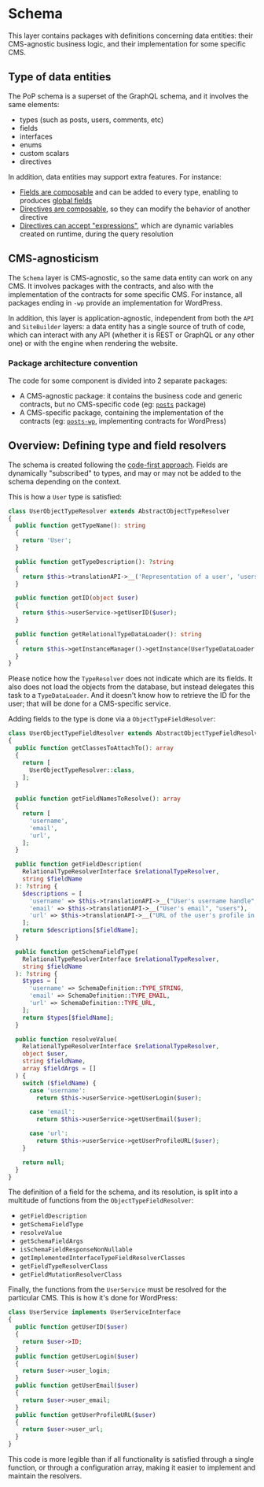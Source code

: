 # Schema

This layer contains packages with definitions concerning data entities: their CMS-agnostic business logic, and their implementation for some specific CMS.

## Type of data entities

The PoP schema is a superset of the GraphQL schema, and it involves the same elements:

- types (such as posts, users, comments, etc)
- fields
- interfaces
- enums
- custom scalars
- directives

In addition, data entities may support extra features. For instance: 

- [Fields are composable](../API#composable-fields) and can be added to every type, enabling to produces [global fields](../API#operators-and-helpers)
- [Directives are composable](../API#composable-directives), so they can modify the behavior of another directive
- [Directives can accept "expressions"](../API#directive-expressions), which are dynamic variables created on runtime, during the query resolution

## CMS-agnosticism

The `Schema` layer is CMS-agnostic, so the same data entity can work on any CMS. It involves packages with the contracts, and also with the implementation of the contracts for some specific CMS. For instance, all packages ending in `-wp` provide an implementation for WordPress.

In addition, this layer is application-agnostic, independent from both the `API` and `SiteBuilder` layers: a data entity has a single source of truth of code, which can interact with any API (whether it is REST or GraphQL or any other one) or with the engine when rendering the website.

### Package architecture convention

The code for some component is divided into 2 separate packages:

- A CMS-agnostic package: it contains the business code and generic contracts, but no CMS-specific code (eg: [`posts`](packages/posts) package)
- A CMS-specific package, containing the implementation of the contracts (eg: [`posts-wp`](packages/posts-wp), implementing contracts for WordPress)

## Overview: Defining type and field resolvers

The schema is created following the [code-first approach](https://graphql-by-pop.com/docs/architecture/code-first.html). Fields are dynamically "subscribed" to types, and may or may not be added to the schema depending on the context.

This is how a `User` type is satisfied:

```php
class UserObjectTypeResolver extends AbstractObjectTypeResolver
{
  public function getTypeName(): string
  {
    return 'User';
  }

  public function getTypeDescription(): ?string
  {
    return $this->translationAPI->__('Representation of a user', 'users');
  }

  public function getID(object $user)
  {
    return $this->userService->getUserID($user);
  }

  public function getRelationalTypeDataLoader(): string
  {
    return $this->getInstanceManager()->getInstance(UserTypeDataLoader::class);
  }
}
```

Please notice how the `TypeResolver` does not indicate which are its fields. It also does not load the objects from the database, but instead delegates this task to a `TypeDataLoader`. And it doesn't know how to retrieve the ID for the user; that will be done for a CMS-specific service.

Adding fields to the type is done via a `ObjectTypeFieldResolver`:

```php
class UserObjectTypeFieldResolver extends AbstractObjectTypeFieldResolver
{
  public function getClassesToAttachTo(): array
  {
    return [
      UserObjectTypeResolver::class,
    ];
  }

  public function getFieldNamesToResolve(): array
  {
    return [
      'username',
      'email',
      'url',
    ];
  }

  public function getFieldDescription(
    RelationalTypeResolverInterface $relationalTypeResolver,
    string $fieldName
  ): ?string {
    $descriptions = [
      'username' => $this->translationAPI->__("User's username handle", "users"),
      'email' => $this->translationAPI->__("User's email", "users"),
      'url' => $this->translationAPI->__("URL of the user's profile in the website", "users"),
    ];
    return $descriptions[$fieldName];
  }

  public function getSchemaFieldType(
    RelationalTypeResolverInterface $relationalTypeResolver,
    string $fieldName
  ): ?string {
    $types = [
      'username' => SchemaDefinition::TYPE_STRING,
      'email' => SchemaDefinition::TYPE_EMAIL,
      'url' => SchemaDefinition::TYPE_URL,
    ];
    return $types[$fieldName];
  }

  public function resolveValue(
    RelationalTypeResolverInterface $relationalTypeResolver,
    object $user,
    string $fieldName,
    array $fieldArgs = []
  ) {
    switch ($fieldName) {
      case 'username':
        return $this->userService->getUserLogin($user);

      case 'email':
        return $this->userService->getUserEmail($user);

      case 'url':
        return $this->userService->getUserProfileURL($user);
    }

    return null;
  }
}
```

The definition of a field for the schema, and its resolution, is split into a multitude of functions from the `ObjectTypeFieldResolver`: 

- `getFieldDescription`
- `getSchemaFieldType`
- `resolveValue`
- `getSchemaFieldArgs`
- `isSchemaFieldResponseNonNullable`
- `getImplementedInterfaceTypeFieldResolverClasses`
- `getFieldTypeResolverClass`
- `getFieldMutationResolverClass`

Finally, the functions from the `UserService` must be resolved for the particular CMS. This is how it's done for WordPress:

```php
class UserService implements UserServiceInterface
{
  public function getUserID($user)
  {
    return $user->ID;
  }
  public function getUserLogin($user)
  {
    return $user->user_login;
  }
  public function getUserEmail($user)
  {
    return $user->user_email;
  }
  public function getUserProfileURL($user)
  {
    return $user->user_url;
  }
}
```

This code is more legible than if all functionality is satisfied through a single function, or through a configuration array, making it easier to implement and maintain the resolvers.
